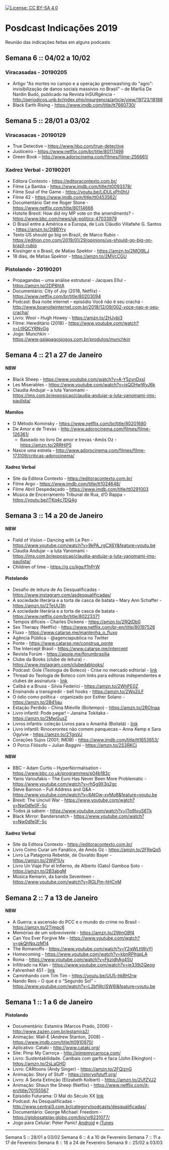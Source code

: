 [![License: CC BY-SA 4.0](https://img.shields.io/badge/License-CC%20BY--SA%204.0-lightgrey.svg)](http://creativecommons.org/licenses/by-sa/4.0/)

# Posdcast Indicações 2019
Reunião das indicações feitas em alguns podcasts

## Semana 6 :: 04/02 a 10/02

### Viracasadas - 20190205

  - Artigo "As mortes no campo e a operação greenwashing do "agro": invisibilização de danos sociais massivos no Brasil" – de Marília De Nardin Budó, publicado na Revista InSURgência - http://periodicos.unb.br/index.php/insurgencia/article/view/19723/18188
  - Black Earth Rising - https://www.imdb.com/title/tt7660730/



## Semana 5 :: 28/01 a 03/02

### Viracasacas - 20190129

  - True Detective – https://www.hbo.com/true-detective
  - Justiceiro – https://www.netflix.com/br/title/80117498
  - Green Book – http://www.adorocinema.com/filmes/filme-256661/

### Xadrez Verbal - 20190201

  - Editora Contexto - https://editoracontexto.com.br/
  - Filme La Bamba - https://www.imdb.com/title/tt0093378/
  - Filme Soul of the Game - https://youtu.be/LiDULxPh0hU
  - Filme 42 - https://www.imdb.com/title/tt0453562/
  - Documentário Get me Roger Stone - https://www.netflix.com/title/80114666
  - Hotsite Brexit: How did my MP vote on the amendments? - https://www.bbc.com/news/uk-politics-47033979
  - O Brasil entre a América e a Europa, de Luís Cláudio Villafañe G. Santos - https://amzn.to/2t8BYrv
  - Texto US should go big on Brazil, de Marco Rubio - https://edition.cnn.com/2019/01/29/opinions/us-should-go-big-on-brazil-rubio
  - Kissinger e o Brasil, de Matias Spektor - https://amzn.to/2MOl9LJ
  - 18 dias, de Matias Spektor - https://amzn.to/2MVcCGU

### Pistolando - 20190201

  - Propagandas – uma análise estrutural - Jacques Ellul - https://amzn.to/2DP6htA
  - Documentário: City of Joy (2018, Netflix) - https://www.netflix.com/br/title/80203094
  - Podcast: Boa noite internet – episódio Você não é seu crachá - http://www.boanoiteinternet.com.br/2018/12/09/002-voce-nao-e-seu-cracha/
  - Livro: Wool – Hugh Howey - https://amzn.to/2HJvbi3
  - Filme: Hereditário (2018) - https://www.youtube.com/watch?v=Lt9QCYRNvGg
  - Jogo: Munchkin - https://www.galapagosjogos.com.br/produtos/munchkin
  
## Semana 4 :: 21 a 27 de Janeiro

#### NBW

  - Black Sheep - https://www.youtube.com/watch?v=A-Y5zvnDxsI
  - Les Miserables - https://www.youtube.com/watch?v=isQGHwWyJ6k
  - Claudia Andujar – a luta Yanomami - https://ims.com.br/exposicao/claudia-andujar-a-luta-yanomami-ims-paulista/

#### Mamilos

  - O Método Kominsky - https://www.netflix.com/br/title/80201680
  - De Amor e de Trevas - http://www.adorocinema.com/filmes/filme-126361/
    - Baseado no livro De amor e trevas -Amós Oz - https://amzn.to/2RRHiP5
  - Nasce uma estrela - http://www.adorocinema.com/filmes/filme-173109/criticas-adorocinema/

#### Xadrez Verbal

  - Site da Editora Contexto - https://editoracontexto.com.br/
  - Filme Argo - https://www.imdb.com/title/tt1024648/
  - Filme Abril Despedaçado - https://www.imdb.com/title/tt0291003
  - Música de Encerramento Tribunal de Rua, d’O Rappa - https://youtu.be/lTKq4c7DQ4g


## Semana 3 :: 14 a 20 de Janeiro

#### NBW

  - Field of Vision – Dancing with Le Pen - https://www.youtube.com/watch?v=9kPA_rgCX6Y&feature=youtu.be
  - Claudia Andujar – a luta Yanomami - https://ims.com.br/exposicao/claudia-andujar-a-luta-yanomami-ims-paulista/
  - Children of time - https://g.co/kgs/f1hPrW

#### Pistolando

  - Desafio de leitura de As Desqualificadas - https://www.instagram.com/asdesqualificadas/
  - A sociedade literária e a torta de casca de batata – Mary Ann Schaffer - https://amzn.to/2TeUU3h
  - A sociedade literária e a torta de casca de batata - https://www.netflix.com/br/title/80223371
  - Tempos difíceis – Charles Dickens - https://amzn.to/2RQtDb0
  - Sex Therapy (Netflix) - https://www.netflix.com/br-en/title/80197526
  - Fluxo - https://www.catarse.me/mantenha_o_fluxo
  - Agência Pública - @agenciapublica no Twitter
  - Ponte - https://www.catarse.me/construa_ponte
  - The Intercept Brasil - https://www.catarse.me/intercept
  - Revista Forúm - https://apoie.me/forumbrasilia
  - Clube da Books (clube de leitura) - https://www.instagram.com/clubedablooks/
  - Podcast: Gole (Teologia de Boteco) - Crise no mercado editorial - [link](https://teologiadeboteco.com.br/2018/12/24/027-gole-a-crise-no-mercado-editorial-brasileiro/)
  - Thread do Teologia de Boteco com links para editoras independentes e clubes de assinatura - [link](https://twitter.com/Cristiano_Barba/status/1077192472336453633)
  - Calibã e a Bruxa - Silvia Federici - https://amzn.to/2WhPE0Z
  - Ensinando a transgredir - bell hooks - https://amzn.to/2Wo2iLF
  - O ódio como política - organizado por Esther Solano - https://amzn.to/2B41jau
  - Estação Perdido – China Miéville (Boitempo) - https://amzn.to/2ROInaa
  - Livro infantil: Pode pegar! – Janaina Tokitaka - https://amzn.to/2MwGusZ
  - Livros infantis: coleção Livros para o Amanhã (Boitatá) - [link](https://www.boitempoeditorial.com.br/products/vitrine/boitata)
  - Livro infantil: Rinocerontes não comem panquecas – Anna Kemp e Sara Ogylvie - https://amzn.to/2TgisVJ
  - Corações Sujos (2001; IMDB) - https://www.imdb.com/title/tt1653653/
  - O Porco Filósofo – Julian Baggini - https://amzn.to/2S3RKCj
  
#### NBW

  - BBC – Adam Curtis – HyperNormalisation - https://www.bbc.co.uk/programmes/p04b183c
  - Yanis Varoufakis – The Euro Has Never Been More Problematic - https://www.youtube.com/watch?v=rhSg9X3q2gc
  - Steve Bannon – Full Address and Q&A - https://www.youtube.com/watch?v=8AtOw-xyMo8&feature=youtu.be
  - Brexit: The Uncivil War - https://www.youtube.com/watch?v=Nw0dfe0F-5c
  - Todos já sabem - https://www.youtube.com/watch?v=ITp9IvuS6Tk
  - Black Mirror: Bandersnatch - https://www.youtube.com/watch?v=Nw0dfe0F-5c

#### Xadrez Verbal

  - Site da Editora Contexto - https://editoracontexto.com.br/
  - Livro Como Curar um Fanático, de Amós Oz - https://amzn.to/2FReQq5
  - Livro La Patagonia Rebelde, de Osvaldo Bayer - https://amzn.to/2WjP1Uy
  - Livro Un Viaje Por el Infierno, de Alberto (Gato) Gamboa Soto - https://amzn.to/2B3abgM
  - Música Kemarin, da banda Seventeen - https://www.youtube.com/watch?v=RGLPm-hHCnM

## Semana 2 :: 7 a 13 de Janeiro

#### NBW

- A Guerra: a ascensão do PCC e o mundo do crime no Brasil - https://amzn.to/2Tjmpc6
- Memórias de um sobrevivente - https://amzn.to/2WmGBf4
- Can You Ever Forgive Me - https://www.youtube.com/watch?v=gkQhNqJzM14
- The Romanoffs - https://www.youtube.com/watch?v=Y2qWLttWvYI
- Homecoming - https://www.youtube.com/watch?v=kbnRPItgpLA
- Roma - https://www.youtube.com/watch?v=FkzidhAg45U
- Infiltrado na Klan - https://www.youtube.com/watch?v=ie339j2Qeog
- Fahrenheit 451 - [link](https://www.audible.com/membergiving-lp?senderCustomerId=A2UBP9EW2O84CM&action_code=MGPGBWS0903140001&externalId=FTLRHY4FY8XYX&source_code=MGPGBWS0903140001&emailType=LANDING_VIEW&context=membergiving)
- Caminhando com Tim Tim - https://youtu.be/UU5-hkBH2rw
- Nando Reis – O que é o “Segundo Sol” - https://www.youtube.com/watch?v=L2bfWcISW6I&feature=youtu.be

## Semana 1 :: 1 a 6 de Janeiro

#### Pistolando

  - Documentário: Estamira (Marcos Prado, 2006) - http://www.zazen.com.br/estamira2/
  - Animação: Wall-E (Andrew Stanton, 2008) - https://www.imdb.com/title/tt0910970/
  - Aplicativo: Cataki - http://www.cataki.org/
  - Site: Pimp My Carroça - http://pimpmycarroca.com/
  - Livro: Sustentabilidade. Canibais com garfo e faca (John Elkington) - https://amzn.to/2sLaGHD
  - Livro: CARtoons (Andy Singer) - https://amzn.to/2FQiznG
  - Animação: Story of Stuff - https://storyofstuff.org/
  - Livro: A Sexta Extinção (Elizabeth Kolbert) - https://amzn.to/2UfZVJ2
  - Animação: Shaun the Sheep (Netflix) - https://www.netflix.com/it-en/title/70155567
  - Episódio Futurama: O Mal do Século XX [link](http://futuramaoficial.blogspot.com/2011/01/8-um-grande-pedaco-de-lixo.html)
  - Podcast: As Desqualificadas - http://www.central3.com.br/category/podcasts/desqualificadas/
  - Documentário: George Michael: Freedom - https://globosatplay.globo.com/bis/v/6231077/
  - Jogo para Celular: Peter Panic! [Android](https://play.google.com/store/apps/details?id=com.turner.peterpanicgame&hl=pt) e [iTunes](https://itunes.apple.com/br/app/peter-panic/id1058602106?mt=8) 

 




----

Semana 5 :: 28/01 a 03/02
Semana 6 :: 4 a 10 de Fevereiro
Semana 7 :: 11 a 17 de Fevereiro
Semana 8 :: 18 a 24 de Fevereiro
Semana 9 :: 25/02 a 03/03
